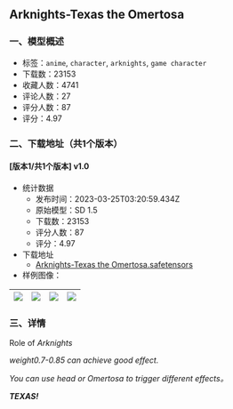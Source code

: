 ## Arknights-Texas the Omertosa
### 一、模型概述

- 标签：`anime`, `character`, `arknights`, `game character`
- 下载数：23153
- 收藏人数：4741
- 评论人数：27
- 评分人数：87
- 评分：4.97

### 二、下载地址（共1个版本）

#### [版本1/共1个版本] v1.0

- 统计数据
  - 发布时间：2023-03-25T03:20:59.434Z
  - 原始模型：SD 1.5
  - 下载数：23153
  - 评分人数：87
  - 评分：4.97
- 下载地址
  - [Arknights-Texas the Omertosa.safetensors](https://civitai.com/api/download/models/7974)
- 样例图像：

| <img src="https://image.civitai.com/xG1nkqKTMzGDvpLrqFT7WA/429b6b9b-c1b3-4e54-74d1-dc51e5c23100/width=450/323361.jpeg" /> | <img src="https://image.civitai.com/xG1nkqKTMzGDvpLrqFT7WA/28c6d5aa-e12b-458d-312f-8f4c669b1e00/width=450/148892.jpeg" /> | <img src="https://image.civitai.com/xG1nkqKTMzGDvpLrqFT7WA/87c88df9-2e11-4b76-4eab-6f37a914f000/width=450/75141.jpeg" /> | <img src="https://image.civitai.com/xG1nkqKTMzGDvpLrqFT7WA/b41a960e-2d34-4f97-6e0b-d395be344800/width=450/75145.jpeg" /> |
| ---- | ---- | ---- | ---- |


### 三、详情
<p>Role of <em>Arknights</em></p><p><em>weight0.7-0.85 can achieve good effect.</em></p><p><em>You can use head or Omertosa to trigger different effects。</em></p><p><strong><em>TEXAS!</em></strong></p>